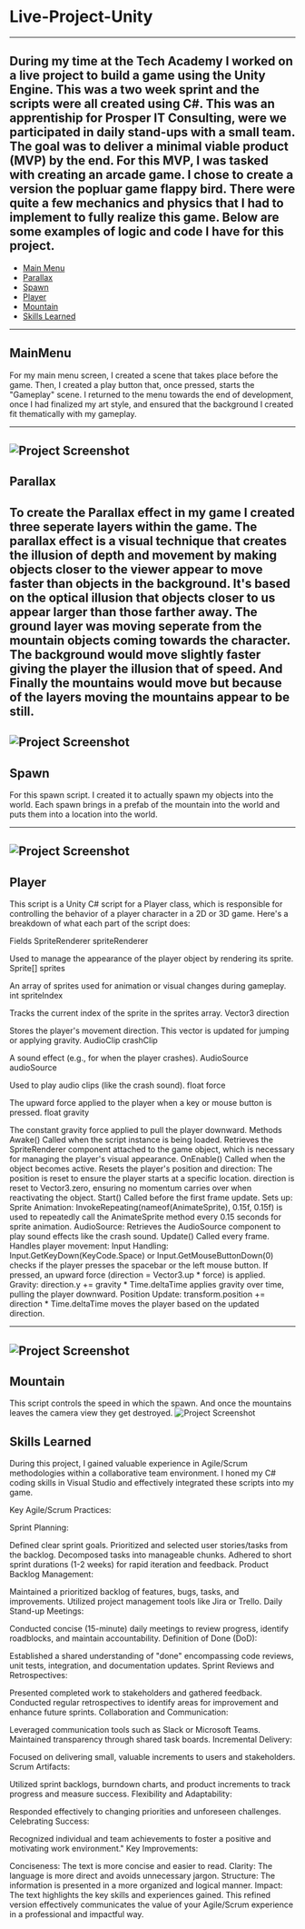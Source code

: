 # Live-Project-Unity
---
During my time at the Tech Academy I worked on a live project to build a game using the Unity Engine. This was a two week sprint and the scripts were all created using C#. This was an apprentiship for Prosper IT Consulting, were we participated in daily stand-ups with a small team. The goal was to deliver a minimal viable product (MVP) by the end. For this MVP, I was tasked with creating an arcade  game. I chose to create a version the popluar game flappy bird. There were quite a few mechanics and physics that I had to implement to fully realize this game.
Below are some examples of logic and code I have for this project.
---
- [Main Menu](#MainMenu)
- [Parallax](#Parallax)
- [Spawn](#Spawn)
- [Player](#Player)
- [Mountain](#Moutain)
- [Skills Learned](#Skills)

---

## MainMenu

For my main menu screen, I created a scene that takes place before the game. Then, I created a play button that, once pressed, starts the "Gameplay" scene. I returned to the menu towards the end of development, once I had finalized my art style, and ensured that the background I created fit thematically with my gameplay.

---
![Project Screenshot](https://github.com/vfernandes617/Live-Project-Unity/blob/main/Tappy%20Plane/Images/mainmenu.jpg)
---

## Parallax


To create the Parallax effect in my game I created three seperate layers within the game. The parallax effect is a visual technique that creates the illusion of depth and movement by making objects closer to the viewer appear to move faster than objects in the background. It's based on the optical illusion that objects closer to us appear larger than those farther away. The ground layer was moving seperate from the mountain objects coming towards the character. The background would move slightly faster giving the player the illusion that of speed. And Finally the mountains would move but because of the layers moving the mountains appear to be still.
---
![Project Screenshot](https://github.com/vfernandes617/Live-Project-Unity/blob/main/gif/tappyplane.gif)
---

## Spawn

For this spawn script. I created it to actually spawn my objects into the world. Each spawn brings in a prefab of the mountain into the world and puts them into a location into the world.

---
![Project Screenshot](https://github.com/vfernandes617/Live-Project-Unity/blob/main/IMG/Screenshot%202025-01-24%20210836.png)
---

## Player

This script is a Unity C# script for a Player class, which is responsible for controlling the behavior of a player character in a 2D or 3D game. Here's a breakdown of what each part of the script does:

Fields
SpriteRenderer spriteRenderer

Used to manage the appearance of the player object by rendering its sprite.
Sprite[] sprites

An array of sprites used for animation or visual changes during gameplay.
int spriteIndex

Tracks the current index of the sprite in the sprites array.
Vector3 direction

Stores the player's movement direction. This vector is updated for jumping or applying gravity.
AudioClip crashClip

A sound effect (e.g., for when the player crashes).
AudioSource audioSource

Used to play audio clips (like the crash sound).
float force

The upward force applied to the player when a key or mouse button is pressed.
float gravity

The constant gravity force applied to pull the player downward.
Methods
Awake()
Called when the script instance is being loaded.
Retrieves the SpriteRenderer component attached to the game object, which is necessary for managing the player's visual appearance.
OnEnable()
Called when the object becomes active.
Resets the player's position and direction:
The position is reset to ensure the player starts at a specific location.
direction is reset to Vector3.zero, ensuring no momentum carries over when reactivating the object.
Start()
Called before the first frame update.
Sets up:
Sprite Animation: InvokeRepeating(nameof(AnimateSprite), 0.15f, 0.15f) is used to repeatedly call the AnimateSprite method every 0.15 seconds for sprite animation.
AudioSource: Retrieves the AudioSource component to play sound effects like the crash sound.
Update()
Called every frame.
Handles player movement:
Input Handling:
Input.GetKeyDown(KeyCode.Space) or Input.GetMouseButtonDown(0) checks if the player presses the spacebar or the left mouse button.
If pressed, an upward force (direction = Vector3.up * force) is applied.
Gravity:
direction.y += gravity * Time.deltaTime applies gravity over time, pulling the player downward.
Position Update:
transform.position += direction * Time.deltaTime moves the player based on the updated direction.

---
![Project Screenshot](https://github.com/vfernandes617/Live-Project-Unity/blob/main/IMG/Screenshot%202025-01-24%20211755.png)
---

## Mountain

This script controls the speed in which the spawn. And once the mountains leaves the camera view they get destroyed.
![Project Screenshot](https://github.com/vfernandes617/Live-Project-Unity/blob/main/IMG/Screenshot%202025-01-24%20212634.png)


## Skills Learned

During this project, I gained valuable experience in Agile/Scrum methodologies within a collaborative team environment. I honed my C# coding skills in Visual Studio and effectively integrated these scripts into my game.

Key Agile/Scrum Practices:

Sprint Planning:

Defined clear sprint goals.
Prioritized and selected user stories/tasks from the backlog.
Decomposed tasks into manageable chunks.
Adhered to short sprint durations (1-2 weeks) for rapid iteration and feedback.
Product Backlog Management:

Maintained a prioritized backlog of features, bugs, tasks, and improvements.
Utilized project management tools like Jira or Trello.
Daily Stand-up Meetings:

Conducted concise (15-minute) daily meetings to review progress, identify roadblocks, and maintain accountability.
Definition of Done (DoD):

Established a shared understanding of "done" encompassing code reviews, unit tests, integration, and documentation updates.
Sprint Reviews and Retrospectives:

Presented completed work to stakeholders and gathered feedback.
Conducted regular retrospectives to identify areas for improvement and enhance future sprints.
Collaboration and Communication:

Leveraged communication tools such as Slack or Microsoft Teams.
Maintained transparency through shared task boards.
Incremental Delivery:

Focused on delivering small, valuable increments to users and stakeholders.
Scrum Artifacts:

Utilized sprint backlogs, burndown charts, and product increments to track progress and measure success.
Flexibility and Adaptability:

Responded effectively to changing priorities and unforeseen challenges.
Celebrating Success:

Recognized individual and team achievements to foster a positive and motivating work environment."
Key Improvements:

Conciseness: The text is more concise and easier to read.
Clarity: The language is more direct and avoids unnecessary jargon.
Structure: The information is presented in a more organized and logical manner.
Impact: The text highlights the key skills and experiences gained.
This refined version effectively communicates the value of your Agile/Scrum experience in a professional and impactful way.
